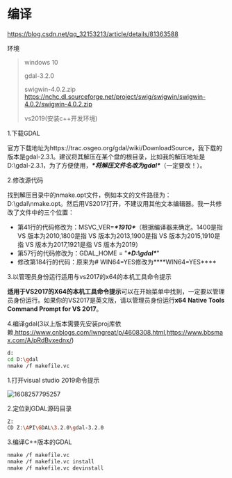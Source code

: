 # 编译



https://blog.csdn.net/qq_32153213/article/details/81363588

环境

> windows 10
>
> gdal-3.2.0
>
> swigwin-4.0.2.zip  https://nchc.dl.sourceforge.net/project/swig/swigwin/swigwin-4.0.2/swigwin-4.0.2.zip
>
> vs2019(安装c++开发环境)



1.下载GDAL

 官方下载地址为https://trac.osgeo.org/gdal/wiki/DownloadSource，我下载的版本是gdal-2.3.1。建议将其解压在某个盘的根目录，比如我的解压地址是D:\gdal-2.3.1，为了方便使用，***\*将解压文件名改为gdal\****（一定要改！）。 

2.修改源代码

找到解压目录中的nmake.opt文件，例如本文的文件路径为：D:\gdal\nmake.opt。然后用VS2017打开，不建议用其他文本编辑器。我一共修改了文件中的三个位置：

- 第41行的代码修改为：MSVC_VER=***\*1910\****（根据编译器来确定。1400是指 VS 版本为2010,1800是指 VS 版本为2013,1900是指 VS 版本为2015,1910是指 VS 版本为2017,1921是指 VS 版本为2019）
- 第57行的代码修改为：GDAL_HOME = "***\*D:\gdal\****"
- 修改第184行的代码：原来为# WIN64=YES修改为***\*WIN64=YES\****



3.以管理员身份运行适用与vs2017的x64的本机工具命令提示

**适用于VS2017的X64的本机工具命令提示**可以在开始菜单中找到，一定要以管理员身份运行。如果你的VS2017是英文版，请以管理员身份运行**x64 Native Tools Command Prompt for VS 2017**。



4.编译gdal(3以上版本需要先安装proj库依赖,https://www.cnblogs.com/lwngreat/p/4608308.html,https://www.bbsmax.com/A/pRdBvxednx/)

```bash
d:
cd D:\gdal
nmake /f makefile.vc
```





1.打开visual studio 2019命令提示

![1608257795257](https://pzy-images.oss-cn-hangzhou.aliyuncs.com/img/202206201635253.png)

2.定位到GDAL源码目录

```bash
Z:
CD Z:\API\GDAL\3.2.0\gdal-3.2.0
```

3.编译C++版本的GDAL

```bash
nmake /f makefile.vc
nmake /f makefile.vc install
nmake /f makefile.vc devinstall 
```